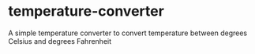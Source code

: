 # temperature-converter
A simple temperature converter to convert temperature between degrees Celsius and degrees Fahrenheit
